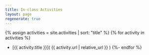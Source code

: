 ```yaml
---
title: In-class Activities
layout: page
regenerate: true
---
```


{% assign activities = site.activities | sort: "title" %}
{% for activity in activities %}
* [{{ activity.title }}]( {{ activity.url | relative_url }} )
{%- endfor %}
